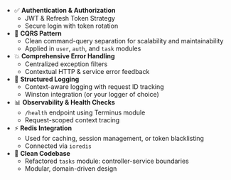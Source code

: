 - ✅ **Authentication & Authorization**
  - JWT & Refresh Token Strategy
  - Secure login with token rotation
- 🧱 **CQRS Pattern**
  - Clean command-query separation for scalability and maintainability
  - Applied in `user`, `auth`, and `task` modules
- 💥 **Comprehensive Error Handling**
  - Centralized exception filters
  - Contextual HTTP & service error feedback
- 🧾 **Structured Logging**
  - Context-aware logging with request ID tracking
  - Winston integration (or your logger of choice)
- 📊 **Observability & Health Checks**
  - `/health` endpoint using Terminus module
  - Request-scoped context tracing
- ⚡ **Redis Integration**
  - Used for caching, session management, or token blacklisting
  - Connected via `ioredis`
- 🧹 **Clean Codebase**
  - Refactored `tasks` module: controller-service boundaries
  - Modular, domain-driven design